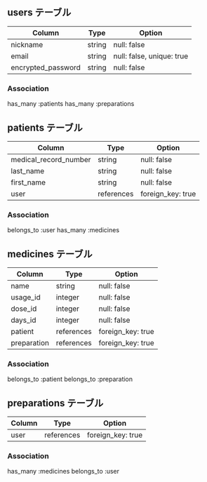## users テーブル

| Column             | Type   | Option                    |
| ------------------ | ------ | ------------------------- |
| nickname           | string | null: false               |
| email              | string | null: false, unique: true |
| encrypted_password | string | null: false               |

### Association
has_many :patients
has_many :preparations

## patients テーブル

| Column                | Type       | Option                |
| --------------------- | ---------- | --------------------- |
| medical_record_number | string     | null: false           |
| last_name             | string     | null: false           |
| first_name            | string     | null: false           |
| user                  | references | foreign_key: true |

### Association
belongs_to :user
has_many :medicines

## medicines テーブル

| Column                   | Type   | Option   |
| ------------------------ | ------ | -------- |
| name        | string     | null: false       |
| usage_id    | integer    | null: false       |
| dose_id     | integer    | null: false       |
| days_id     | integer    | null: false       |
| patient     | references | foreign_key: true |
| preparation | references | foreign_key: true |

### Association
belongs_to :patient
belongs_to :preparation

## preparations テーブル

| Column | Type       | Option            |
| ------ | ---------- | ----------------- |
| user   | references | foreign_key: true |

### Association
has_many :medicines
belongs_to :user